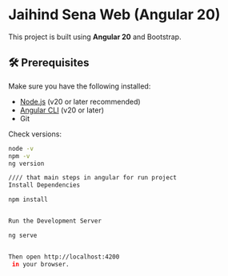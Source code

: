 # Jaihind Sena Web (Angular 20)

This project is built using **Angular 20** and Bootstrap.  

## 🛠 Prerequisites

Make sure you have the following installed:
- [Node.js](https://nodejs.org/) (v20 or later recommended)
- [Angular CLI](https://angular.dev/cli) (v20 or later)
- Git

Check versions:
```bash
node -v
npm -v
ng version

//// that main steps in angular for run project 
Install Dependencies

npm install


Run the Development Server

ng serve


Then open http://localhost:4200
 in your browser.
